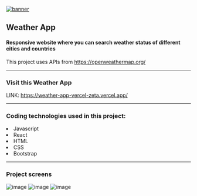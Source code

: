 [![banner](https://user-images.githubusercontent.com/94813118/165605352-22428713-9e84-4d98-93f0-cbddbfde0ebe.png)](http://www.linkedin.com/in/lilianaleiva)

## Weather App

#### Responsive website where you can search weather status of different cities and countries
This project uses APIs from https://openweathermap.org/

---

### Visit this Weather App
LINK: https://weather-app-vercel-zeta.vercel.app/

---

### Coding technologies used in this project:
<li>Javascript</li>
<li>React</li>
<li>HTML</li>
<li>CSS</li>
<li>Bootstrap</li>

---

### Project screens
![image](https://user-images.githubusercontent.com/94813118/166116957-f0ce720b-40f2-4a60-80d7-77a5938ad27f.png)
![image](https://user-images.githubusercontent.com/94813118/166117010-5d20fcdf-f0be-4ca8-9396-3ef15c609f7b.png)
![image](https://user-images.githubusercontent.com/94813118/166117021-0022f53a-67a4-4e60-aca8-633074f5beb3.png)

